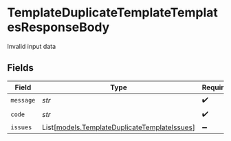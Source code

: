 # TemplateDuplicateTemplateTemplatesResponseBody

Invalid input data


## Fields

| Field                                                                                        | Type                                                                                         | Required                                                                                     | Description                                                                                  |
| -------------------------------------------------------------------------------------------- | -------------------------------------------------------------------------------------------- | -------------------------------------------------------------------------------------------- | -------------------------------------------------------------------------------------------- |
| `message`                                                                                    | *str*                                                                                        | :heavy_check_mark:                                                                           | N/A                                                                                          |
| `code`                                                                                       | *str*                                                                                        | :heavy_check_mark:                                                                           | N/A                                                                                          |
| `issues`                                                                                     | List[[models.TemplateDuplicateTemplateIssues](../models/templateduplicatetemplateissues.md)] | :heavy_minus_sign:                                                                           | N/A                                                                                          |